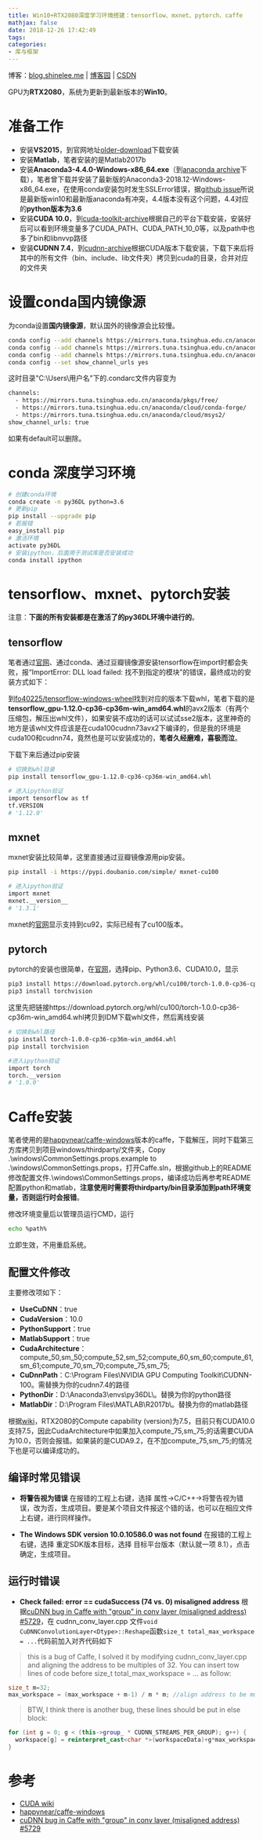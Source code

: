 ```yaml
---
title: Win10+RTX2080深度学习环境搭建：tensorflow、mxnet、pytorch、caffe
mathjax: false
date: 2018-12-26 17:42:49
tags:
categories:
- 库与框架
---
```


博客：[blog.shinelee.me](https://blog.shinelee.me/) | [博客园](https://www.cnblogs.com/shine-lee/) | [CSDN](https://blog.csdn.net/blogshinelee)

GPU为**RTX2080**，系统为更新到最新版本的**Win10**。

# 准备工作

- 安装**VS2015**，到官网地址[older-download](https://visualstudio.microsoft.com/vs/older-downloads/)下载安装
- 安装**Matlab**，笔者安装的是Matlab2017b
- 安装**Anaconda3-4.4.0-Windows-x86_64.exe**（到[anaconda archive](https://repo.anaconda.com/archive/)下载），笔者曾下载并安装了最新版的Anaconda3-2018.12-Windows-x86_64.exe，在使用conda安装包时发生SSLError错误，据[github issue](https://github.com/conda/conda/issues/6064)所说是最新版win10和最新版anaconda有冲突，4.4版本没有这个问题，4.4对应的**python版本为3.6**
- 安装**CUDA 10.0**，到[cuda-toolkit-archive](https://developer.nvidia.com/cuda-toolkit-archive)根据自己的平台下载安装，安装好后可以看到环境变量多了CUDA_PATH、CUDA_PATH_10_0等，以及path中也多了bin和libnvvp路径
- 安装**CUDNN 7.4**，到[cudnn-archive](https://developer.nvidia.com/rdp/cudnn-archive)根据CUDA版本下载安装，下载下来后将其中的所有文件（bin、include、lib文件夹）拷贝到cuda的目录，合并对应的文件夹

# 设置conda国内镜像源

为conda设置**国内镜像源**，默认国外的镜像源会比较慢。
```bash
conda config --add channels https://mirrors.tuna.tsinghua.edu.cn/anaconda/pkgs/free/
conda config --add channels https://mirrors.tuna.tsinghua.edu.cn/anaconda/cloud/conda-forge/
conda config --add channels https://mirrors.tuna.tsinghua.edu.cn/anaconda/cloud/msys2/
conda config --set show_channel_urls yes
```
这时目录"C:\Users\用户名"下的.condarc文件内容变为

```bash
channels:
  - https://mirrors.tuna.tsinghua.edu.cn/anaconda/pkgs/free/
  - https://mirrors.tuna.tsinghua.edu.cn/anaconda/cloud/conda-forge/
  - https://mirrors.tuna.tsinghua.edu.cn/anaconda/cloud/msys2/
show_channel_urls: true
```
如果有default可以删除。

# conda 深度学习环境

```bash
# 创建conda环境
conda create -n py36DL python=3.6
# 更新pip
pip install --upgrade pip
# 若报错
easy_install pip
# 激活环境
activate py36DL
# 安装ipython，后面用于测试库是否安装成功
conda install ipython
```

# tensorflow、mxnet、pytorch安装

注意：**下面的所有安装都是在激活了的py36DL环境中进行的**。

## tensorflow
笔者通过[官网](https://tensorflow.google.cn/install/pip)、通过conda、通过豆瓣镜像源安装tensorflow在import时都会失败，报“ImportError: DLL load failed: 找不到指定的模块”的错误，最终成功的安装方式如下：

到[fo40225/tensorflow-windows-wheel](https://github.com/fo40225/tensorflow-windows-wheel)找到对应的版本下载whl，笔者下载的是**tensorflow_gpu-1.12.0-cp36-cp36m-win_amd64.whl**的avx2版本（有两个压缩包，解压出whl文件），如果安装不成功的话可以试试sse2版本，这里神奇的地方是该whl文件应该是在cuda100cudnn73avx2下编译的，但是我的环境是cuda100和cudnn74，竟然也是可以安装成功的，**笔者久经磨难，喜极而泣**。

下载下来后通过pip安装

```bash
# 切换到whl目录
pip install tensorflow_gpu-1.12.0-cp36-cp36m-win_amd64.whl

# 进入ipython验证
import tensorflow as tf
tf.VERSION
# '1.12.0'
```

## mxnet

mxnet安装比较简单，这里直接通过豆瓣镜像源用pip安装。
```bash
pip install -i https://pypi.doubanio.com/simple/ mxnet-cu100

# 进入ipython验证
import mxnet
mxnet.__version__
# '1.3.1'
```
mxnet的[官网](http://mxnet.incubator.apache.org/install/index.html?platform=Windows&language=Python&processor=GPU)显示支持到cu92，实际已经有了cu100版本。


## pytorch

pytorch的安装也很简单，在[官网](https://pytorch.org/get-started/locally/)，选择pip、Python3.6、CUDA10.0，显示

```bash
pip3 install https://download.pytorch.org/whl/cu100/torch-1.0.0-cp36-cp36m-win_amd64.whl
pip3 install torchvision
```
这里先把链接https://download.pytorch.org/whl/cu100/torch-1.0.0-cp36-cp36m-win_amd64.whl拷贝到IDM下载whl文件，然后离线安装

```bash
# 切换到whl路径
pip install torch-1.0.0-cp36-cp36m-win_amd64.whl
pip install torchvision

#进入ipython验证
import torch
torch.__version
# '1.0.0'
```

# Caffe安装

笔者使用的是[happynear/caffe-windows](https://github.com/happynear/caffe-windows)版本的caffe，下载解压，同时下载第三方库拷贝到项目windows/thirdparty/文件夹，Copy .\windows\CommonSettings.props.example to .\windows\CommonSettings.props，打开Caffe.sln，根据github上的README修改配置文件.\windows\CommonSettings.props，编译成功后再参考README配置python和matlab，**注意使用时需要将thirdparty/bin目录添加到path环境变量，否则运行时会报错**。

修改环境变量后以管理员运行CMD，运行
```bash
echo %path%
```
立即生效，不用重启系统。

## 配置文件修改

主要修改项如下：
- **UseCuDNN**：true
- **CudaVersion**：10.0
- **PythonSupport**：true
- **MatlabSupport**：true
- **CudaArchitecture**：compute_50,sm_50;compute_52,sm_52;compute_60,sm_60;compute_61,sm_61;compute_70,sm_70;compute_75,sm_75;
- **CuDnnPath**：C:\Program Files\NVIDIA GPU Computing Toolkit\CUDNN-100。需替换为你的cudnn7.4的路径
- **PythonDir**：D:\Anaconda3\envs\py36DL\。替换为你的python路径
- **MatlabDir**：D:\Program Files\MATLAB\R2017b\。替换为你的matlab路径

根据[wiki](https://wiki2.org/en/CUDA)，RTX2080的Compute capability (version)为7.5，目前只有CUDA10.0支持7.5，因此CudaArchitecture中如果加入compute_75,sm_75;的话需要CUDA为10.0，否则会报错。如果装的是CUDA9.2，在不加compute_75,sm_75;的情况下也是可以编译成功的。


## 编译时常见错误

- **将警告视为错误**
在报错的工程上右键，选择 属性→C/C++→将警告视为错误，改为否，生成项目。要是某个项目文件报这个错的话，也可以在相应文件上右键，进行同样操作。

- **The Windows SDK version 10.0.10586.0 was not found**
在报错的工程上右键，选择 重定SDK版本目标，选择 目标平台版本（默认就一项 8.1），点击确定，生成项目。

## 运行时错误

- **Check failed: error == cudaSuccess (74 vs. 0) misaligned address**
根据[cuDNN bug in Caffe with "group" in conv layer (misaligned address) #5729](https://github.com/BVLC/caffe/issues/5729#issuecomment-378519210)，在 cudnn_conv_layer.cpp 文件`void CuDNNConvolutionLayer<Dtype>::Reshape`函数`size_t total_max_workspace = ...`代码前加入对齐代码如下
> this is a bug of Caffe, I solved it by modifying cudnn_conv_layer.cpp and aligning the address to be multiples of 32.
> You can insert tow lines of code before size_t total_max_workspace = ... as follow:
```cpp
size_t m=32;
max_workspace = (max_workspace + m-1) / m * m; //align address to be multiples of m
```
> BTW, I think there is another bug, these lines should be put in else block:
```cpp
for (int g = 0; g < (this->group_ * CUDNN_STREAMS_PER_GROUP); g++) {
  workspace[g] = reinterpret_cast<char *>(workspaceData)+g*max_workspace;
}
```

# 参考
- [CUDA wiki](https://wiki2.org/en/CUDA)
- [happynear/caffe-windows](https://github.com/happynear/caffe-windows)
- [cuDNN bug in Caffe with "group" in conv layer (misaligned address) #5729](https://github.com/BVLC/caffe/issues/5729#issuecomment-378519210)


